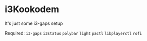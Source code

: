 # i3Kookodem
It's just some i3-gaps setup


Required:
`i3-gaps`
`i3status`
`polybar`
`light`
`pactl`
`libplayerctl`
`rofi`
